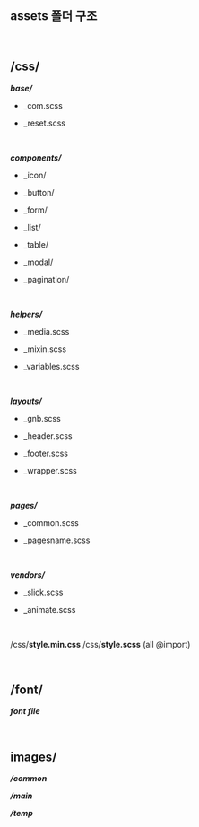 ## **assets 폴더 구조**


<br>

## /css/


**_base/_**
- _com.scss

- _reset.scss

<br>

**_components/_**

- _icon/

- _button/

- _form/

- _list/

- _table/

- _modal/

- _pagination/

<br>

**_helpers/_**
- _media.scss

- _mixin.scss

- _variables.scss

<br>
  
**_layouts/_**

- _gnb.scss

- _header.scss

- _footer.scss

- _wrapper.scss

<br>

**_pages/_**

- _common.scss

- _pagesname.scss

<br>

**_vendors/_**

- _slick.scss

- _animate.scss

  <br>

/css/**style.min.css**
/css/**style.scss** (all @import)

<br>

 
## /font/

**_font file_**


<br>


## images/

**_/common_**

**_/main_**

**_/temp_**